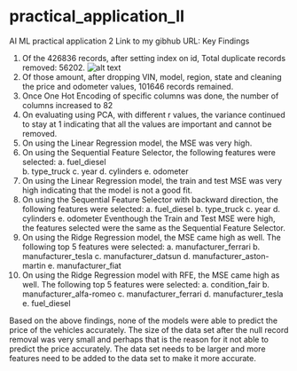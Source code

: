 # practical_application_II
AI ML practical application 2
Link to my gibhub URL: 
Key Findings
 1. Of the 426836 records, after setting index on id, Total duplicate records removed: 56202.
 ![alt text](https://github.com/[username]/[reponame]/blob/[branch]/image.jpg?raw=true)
 2. Of those amount, after dropping VIN, model, region, state and cleaning the price and odometer values, 101646 records remained. 
 3. Once One Hot Encoding of specific columns was done, the number of columns increased to 82
 4. On evaluating using PCA, with different r values, the variance continued to stay at 1 indicating that all the values are 
    important and cannot be removed. 
 5. On using the Linear Regression model, the MSE was very high.
 6. On using the Sequential Feature Selector, the following features were selected: 
       a. fuel_diesel  
       b. type_truck
       c. year 
       d. cylinders
       e. odometer
 7. On using the Linear Regression model, the train and test MSE was very high indicating that the model is not a good fit.
 8. On using the Sequential Feature Selector with backward direction, the following features were selected:
       a. fuel_diesel
       b. type_truck
       c. year
       d. cylinders
       e. odometer
    Eventhough the Train and Test MSE were high, the features selected were the same as the Sequential Feature Selector.
 9. On using the Ridge Regression model, the MSE came high as well. The following top 5 features were selected:
       a. manufacturer_ferrari
       b. manufacturer_tesla
       c. manufacturer_datsun
       d. manufacturer_aston-martin
       e. manufacturer_fiat
 10. On using the Ridge Regression model with RFE, the MSE came high as well. The following top 5 features were selected:
       a. condition_fair
       b. manufacturer_alfa-romeo
       c. manufacturer_ferrari
       d. manufacturer_tesla
       e. fuel_diesel

 Based on the above findings, none of the models were able to predict the price of the vehicles accurately.
 The size of the data set after the null record removal was very small and perhaps that is the reason for it not able to predict
 the price accurately. The data set needs to be larger and more features need to be added to the data set to make it more 
 accurate.